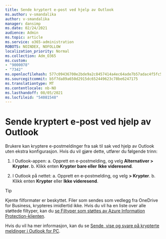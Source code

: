 ```yaml
---
title: Sende kryptert e-post ved hjelp av Outlook
ms.author: v-smandalika
author: v-smandalika
manager: dansimp
ms.date: 02/24/2021
audience: Admin
ms.topic: article
ms.service: o365-administration
ROBOTS: NOINDEX, NOFOLLOW
localization_priority: Normal
ms.collection: Adm_O365
ms.custom:
- "9000078"
- "7342"
ms.openlocfilehash: 577c09436700e2bde9a2c8457414a4ec64ade7b57adac4f5fc51ca7cffe73656
ms.sourcegitcommit: b5f7da89a650d2915dc652449623c78be6247175
ms.translationtype: MT
ms.contentlocale: nb-NO
ms.lasthandoff: 08/05/2021
ms.locfileid: "54081548"
---
```

# <a name="send-encrypted-email-using-outlook"></a>Sende kryptert e-post ved hjelp av Outlook

Brukere kan kryptere e-postmeldinger fra sak til sak ved hjelp av Outlook uten ekstra konfigurasjon. Hvis du vil gjøre dette, utfører du følgende trinn:

1. I Outlook-appen: a. Opprett en e-postmelding, og velg **Alternativer > Krypter**. 
    b. Klikk enten **Krypter bare eller** **Ikke videresend**.

2. I Outlook på nettet: a. Opprett en e-postmelding, og velg **> Krypter**.
    b. Klikk enten **Krypter** eller **Ikke videresend**.

> [!TIP]
> Kjente filformater er beskyttet. Filer som sendes som vedlegg fra OneDrive for Business, krypteres imidlertid ikke. Hvis du vil ha en liste over alle støttede filtyper, kan du [se Filtyper som støttes av Azure Information Protection-klienten](https://docs.microsoft.com/azure/information-protection/rms-client/client-admin-guide-file-types).

Hvis du vil ha mer informasjon, kan du se [Sende, vise og svare på krypterte meldinger i Outlook for PC](https://support.microsoft.com/topic/send-view-and-reply-to-encrypted-messages-in-outlook-for-pc-eaa43495-9bbb-4fca-922a-df90dee51980).



